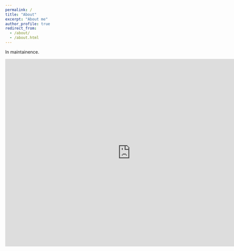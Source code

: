 ```yaml
---
permalink: /
title: "About"
excerpt: "About me"
author_profile: true
redirect_from: 
  - /about/
  - /about.html
---
```




In maintainence.


<iframe src="https://calendar.google.com/calendar/embed?src=keren.zhu%40utexas.edu&ctz=America%2FChicago" style="border: 0" width="800" height="600" frameborder="0" scrolling="no"></iframe>




<!-- Global site tag (gtag.js) - Google Analytics -->
<script async src="https://www.googletagmanager.com/gtag/js?id=UA-178663221-1"></script>
<script>
  window.dataLayer = window.dataLayer || [];
  function gtag(){dataLayer.push(arguments);}
  gtag('js', new Date());

  gtag('config', 'UA-178663221-1');
</script>


